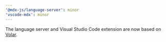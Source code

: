 ```yaml
---
'@mdx-js/language-server': minor
'vscode-mdx': minor
---
```


The language server and Visual Studio Code extension are now based on [Volar](https://volarjs.dev).
